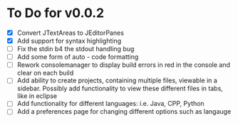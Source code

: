 # To Do for v0.0.2
- [X] Convert JTextAreas to JEditorPanes
- [X] Add support for syntax highlighting
- [ ] Fix the stdin b4 the stdout handling bug
- [ ] Add some form of auto - code formatting
- [ ] Rework consolemanager to display build errors in red in the console and clear on each build
- [ ] Add ability to create projects, containing multiple files, viewable in a sidebar.  Possibly add functionality to view these different files in tabs, like in eclipse
- [ ] Add functionality for different languages: i.e. Java, CPP, Python
- [ ] Add a preferences page for changing different options such as langauge

